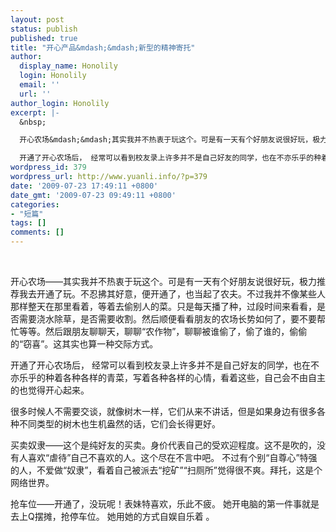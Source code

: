 ```yaml
---
layout: post
status: publish
published: true
title: "开心产品&mdash;&mdash;新型的精神寄托"
author:
  display_name: Honolily
  login: Honolily
  email: ''
  url: ''
author_login: Honolily
excerpt: |-
  &nbsp;

  开心农场&mdash;&mdash;其实我并不热衷于玩这个。可是有一天有个好朋友说很好玩，极力推荐我去开通了玩。不忍拂其好意，便开通了，也当起了农夫。不过我并不像某些人那样整天在那里看着，等着去偷别人的菜。只是每天播了种，过段时间来看看，是否需要浇水除草，是否需要收割。然后顺便看看朋友的农场长势如何了，要不要帮忙等等。然后跟朋友聊聊天，聊聊&ldquo;农作物&rdquo;，聊聊被谁偷了，偷了谁的，偷偷的&ldquo;窃喜&rdquo;。这其实也算一种交际方式。

  开通了开心农场后， 经常可以看到校友录上许多并不是自己好友的同学，也在不亦乐乎的种着各种各样的青菜，写着各种各样的心情，看着这
wordpress_id: 379
wordpress_url: http://www.yuanli.info/?p=379
date: '2009-07-23 17:49:11 +0800'
date_gmt: '2009-07-23 09:49:11 +0800'
categories:
- "短篇"
tags: []
comments: []
---
```

<p>&nbsp;</p>
<p>开心农场&mdash;&mdash;其实我并不热衷于玩这个。可是有一天有个好朋友说很好玩，极力推荐我去开通了玩。不忍拂其好意，便开通了，也当起了农夫。不过我并不像某些人那样整天在那里看着，等着去偷别人的菜。只是每天播了种，过段时间来看看，是否需要浇水除草，是否需要收割。然后顺便看看朋友的农场长势如何了，要不要帮忙等等。然后跟朋友聊聊天，聊聊&ldquo;农作物&rdquo;，聊聊被谁偷了，偷了谁的，偷偷的&ldquo;窃喜&rdquo;。这其实也算一种交际方式。</p>
<p>开通了开心农场后， 经常可以看到校友录上许多并不是自己好友的同学，也在不亦乐乎的种着各种各样的青菜，写着各种各样的心情，看着这<a id="more"></a><a id="more-379"></a>些，自己会不由自主的也觉得开心起来。</p>
<p>很多时候人不需要交谈，就像树木一样，它们从来不讲话，但是如果身边有很多各种不同类型的树木也生机盎然的话，它们会长得更好。</p>
<p>买卖奴隶&mdash;&mdash;这个是纯好友的买卖。身价代表自己的受欢迎程度。这不是吹的，没有人喜欢&ldquo;虐待&rdquo;自己不喜欢的人。这个尽在不言中吧。 不过有个别&ldquo;自尊心&rdquo;特强的人，不爱做&ldquo;奴隶&rdquo;，看着自己被派去&ldquo;挖矿&rdquo;&ldquo;扫厕所&rdquo;觉得很不爽。拜托，这是个网络世界。</p>
<p>抢车位&mdash;&mdash;开通了，没玩呢！表妹特喜欢，乐此不疲。 她开电脑的第一件事就是去上Q摆摊，抢停车位。 她用她的方式自娱自乐着 。</p>
